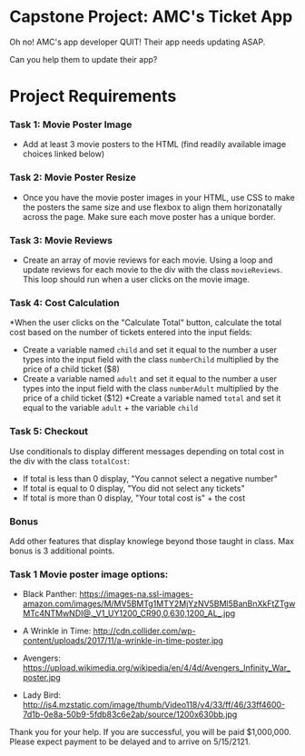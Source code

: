 # Capstone Project: AMC's Ticket App

Oh no! AMC's app developer QUIT! Their app needs updating ASAP.

Can you help them to update their app?

# Project Requirements

### Task 1: Movie Poster Image
* Add at least 3 movie posters to the HTML (find readily available image choices linked below)

### Task 2: Movie Poster Resize
* Once you have the movie poster images in your HTML, use CSS to make the posters the same size and use flexbox to align them horizonatally across the page. Make sure each move poster has a unique border.

### Task 3: Movie Reviews
* Create an array of movie reviews for each movie. Using a loop and update reviews for each movie to the div with the class `movieReviews`. This loop should run when a user clicks on the movie image.

### Task 4: Cost Calculation
*When the user clicks on the "Calculate Total" button, calculate the total cost based on the number of tickets entered into the input fields: 
* Create a variable named `child` and set it equal to the number a user types into the input field with the class `numberChild` multiplied by the price of a child ticket ($8)
* Create a variable named `adult` and set it equal to the number a user types into the input field with the class `numberAdult` multiplied by the price of a child ticket ($12)
*Create a variable named `total` and set it equal to the variable `adult` + the variable `child`

### Task 5: Checkout
Use conditionals to display different messages depending on total cost in the div with the class `totalCost`:
* If total is less than 0 display, "You cannot select a negative number"
* If total  is equal to 0 display, "You did not select any tickets"
* If total  is more than 0 display, "Your total cost is" + the cost

### Bonus
Add other features that display knowlege beyond those taught in class. Max bonus is 3 additional points.


### Task 1 Movie poster image options:
* Black Panther:
https://images-na.ssl-images-amazon.com/images/M/MV5BMTg1MTY2MjYzNV5BMl5BanBnXkFtZTgwMTc4NTMwNDI@._V1_UY1200_CR90,0,630,1200_AL_.jpg 

* A Wrinkle in Time:
http://cdn.collider.com/wp-content/uploads/2017/11/a-wrinkle-in-time-poster.jpg

* Avengers:
https://upload.wikimedia.org/wikipedia/en/4/4d/Avengers_Infinity_War_poster.jpg

* Lady Bird:
http://is4.mzstatic.com/image/thumb/Video118/v4/33/ff/46/33ff4600-7d1b-0e8a-50b9-5fdb83c6e2ab/source/1200x630bb.jpg

Thank you for your help. If you are successful, you will be paid $1,000,000. Please expect payment to be delayed and to arrive on 5/15/2121.